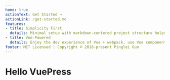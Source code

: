 ```yaml
---
home: true
actionText: Get Started →
actionLink: /get-started.md
features:
- title: Simplicity First
  details: Minimal setup with markdown-centered project structure helps you focus on writing.
- title: Vue-Powered
  details: Enjoy the dev experience of Vue + webpack, use Vue components in markdown, and develop custom themes with Vue.
footer: MIT Licensed | Copyright © 2018-present Pinglei Guo
---
```


# Hello VuePress
